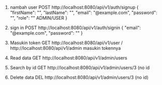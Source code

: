 1. nambah user
   POST http://localhost:8080/api/v1/auth/signup
   {
  "firstName": "",
  "lastName": "",
  "email": "@example.com",
  "password": "",
  "role": "" ADMIN/USER
   }

2. sign in
   POST http://localhost:8080/api/v1/auth/signin
   {
  "email": "@example.com",
  "password": ""
   }

3. Masukin token
   GET http://localhost:8080/api/v1/user / http://localhost:8080/api/v1/admin
   masukin tokennya

4. Read data
   GET http://localhost:8080/api/v1/admin/users

5. Search by id
   GET http://localhost:8080/api/v1/admin/users/3 (no id

6. Delete data
   DEL http://localhost:8080/api/v1/admin/users/3 (no id)



   
